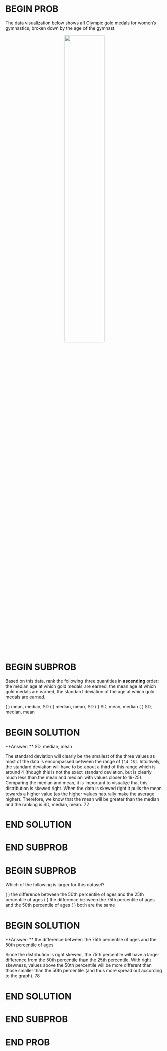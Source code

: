 # BEGIN PROB

The data visualization below shows all Olympic gold medals for women’s gymnastics, broken down by the age of the gymnast. 

<center><img src='../assets/images/wi21-final/gymnastics.png' width=50%></center>

# BEGIN SUBPROB

Based on this data, rank the following three quantities in **ascending** order: the median age at which gold medals are earned, the mean age at which gold medals are earned, the standard deviation of the age at which gold medals are earned.

( ) mean, median, SD
( ) median, mean, SD
( ) SD, mean, median
( ) SD, median, mean
# BEGIN SOLUTION

**Answer: ** SD, median, mean

The standard deviation will clearly be the smallest of the three values as most of the data is encompassed
between the range of `[14-26]`. Intuitively, the standard deviation will have to be about a third of this range
which is around 4 (though this is not the exact standard deviation, but is clearly much less than the mean
and median with values closer to 19-25). Comparing the median and mean, it is important to visualize that this 
distribution is skewed right. When the data is skewed right it pulls the mean towards a higher value (as the higher values
naturally make the average higher). Therefore, we know that the mean will be greater than the median and the ranking is 
SD, median, mean. 
<average>72</average>
# END SOLUTION

# END SUBPROB

# BEGIN SUBPROB

Which of the following is larger for this dataset?

( ) the difference between the 50th percentile of ages and the 25th percentile of ages
( ) the difference between the 75th percentile of ages and the 50th percentile of ages
( ) both are the same
# BEGIN SOLUTION

**Answer: ** the difference between the 75th percentile of ages and the 50th percentile of ages

Since the distribution is right skewed, the 75th percentile will have a larger difference from the 50th percentile than the
25th percentile. With right skewness, values above the 50th percentile will be more different than those smaller than the 50th 
percentile (and thus more spread out according to the graph). 
<average>78</average>
# END SOLUTION

# END SUBPROB

# END PROB
